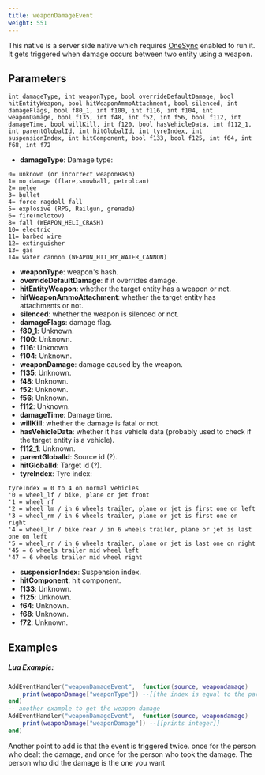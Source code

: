 ```yaml
---
title: weaponDamageEvent
weight: 551
---
```


This native is a server side native which requires [OneSync](https://forum.cfx.re/t/the-onesync-eap-and-you/165931) enabled to run it. It gets triggered when damage occurs between two entity using a weapon.

Parameters
----------

```
int damageType, int weaponType, bool overrideDefaultDamage, bool hitEntityWeapon, bool hitWeaponAmmoAttachment, bool silenced, int damageFlags, bool f80_1, int f100, int f116, int f104, int weaponDamage, bool f135, int f48, int f52, int f56, bool f112, int damageTime, bool willKill, int f120, bool hasVehicleData, int f112_1, int parentGlobalId, int hitGlobalId, int tyreIndex, int suspensionIndex, int hitComponent, bool f133, bool f125, int f64, int f68, int f72
```

- **damageType**: Damage type: 
```
0= unknown (or incorrect weaponHash)
1= no damage (flare,snowball, petrolcan)  
2= melee  
3= bullet  
4= force ragdoll fall  
5= explosive (RPG, Railgun, grenade)  
6= fire(molotov)  
8= fall (WEAPON_HELI_CRASH)  
10= electric  
11= barbed wire  
12= extinguisher  
13= gas  
14= water cannon (WEAPON_HIT_BY_WATER_CANNON)  
```
- **weaponType**: weapon's hash.
- **overrideDefaultDamage**: if it overrides damage.
- **hitEntityWeapon**: whether the target entity has a weapon or not.
- **hitWeaponAmmoAttachment**: whether the target entity has attachments or not.
- **silenced**: whether the weapon is silenced or not.
- **damageFlags**: damage flag.
- **f80_1**: Unknown.
- **f100**: Unknown.
- **f116**: Unknown.
- **f104**: Unknown.
- **weaponDamage**: damage caused by the weapon.
- **f135**: Unknown.
- **f48**: Unknown.
- **f52**: Unknown.
- **f56**: Unknown.
- **f112**: Unknown.
- **damageTime**: Damage time.
- **willKill**: whether the damage is fatal or not.
- **hasVehicleData**: whether it has vehicle data (probably used to check if the target entity is a vehicle).
- **f112_1**: Unknown.
- **parentGlobalId**: Source id (?).
- **hitGlobalId**: Target id (?).
- **tyreIndex**: Tyre index:
```
tyreIndex = 0 to 4 on normal vehicles  
'0 = wheel_lf / bike, plane or jet front  
'1 = wheel_rf  
'2 = wheel_lm / in 6 wheels trailer, plane or jet is first one on left  
'3 = wheel_rm / in 6 wheels trailer, plane or jet is first one on right  
'4 = wheel_lr / bike rear / in 6 wheels trailer, plane or jet is last one on left  
'5 = wheel_rr / in 6 wheels trailer, plane or jet is last one on right  
'45 = 6 wheels trailer mid wheel left  
'47 = 6 wheels trailer mid wheel right  
```
- **suspensionIndex**: Suspension index.
- **hitComponent**: hit component.
- **f133**: Unknown.
- **f125**: Unknown.
- **f64**: Unknown.
- **f68**: Unknown.
- **f72**: Unknown.


Examples
--------
##### Lua Example:
```lua
AddEventHandler("weaponDamageEvent",  function(source, weapondamage)
    print(weaponDamage["weaponType"]) --[[the index is equal to the parameter you want to get.]]
end)
-- another example to get the weapon damage
AddEventHandler("weaponDamageEvent",  function(source, weapondamage)
    print(weaponDamage["weaponDamage"]) --[[prints integer]]
end)

```
Another point to add is that the event is triggered twice. once for the person who dealt the damage, and once for the person who took the damage. The person who did the damage is the one you want
